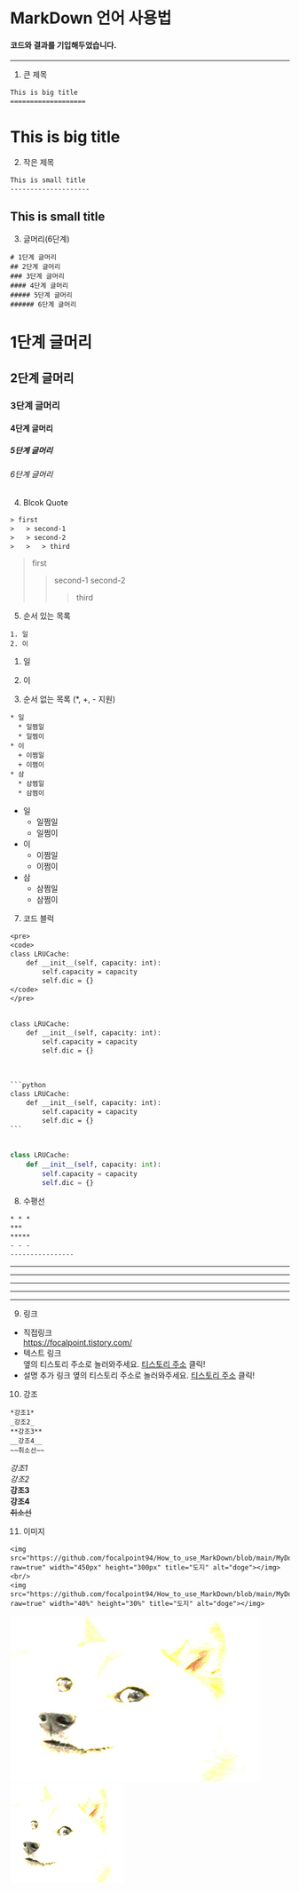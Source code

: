 MarkDown 언어 사용법   
====================
#### 코드와 결과를 기입해두었습니다.

*** 

1. 큰 제목
```
This is big title
===================
```
This is big title
===================

2. 작은 제목
```
This is small title
--------------------
```
This is small title
--------------------

3. 글머리(6단계)
```
# 1단계 글머리
## 2단계 글머리
### 3단계 글머리
#### 4단계 글머리
##### 5단계 글머리
###### 6단계 글머리
```
# 1단계 글머리
## 2단계 글머리
### 3단계 글머리
#### 4단계 글머리
##### 5단계 글머리
###### 6단계 글머리

4. Blcok Quote
```
> first
>   > second-1
>   > second-2
>   >   > third
```
> first
>   > second-1
>   > second-2
>   >   > third

5. 순서 있는 목록
```
1. 일
2. 이
```
1. 일
2. 이

6. 순서 없는 목록 (*, +, - 지원)
```
* 일
  * 일쩜일
  * 일쩜이 
* 이
  + 이쩜일
  + 이쩜이
* 삼
  * 삼쩜일
  * 삼쩜이
```
* 일
  * 일쩜일
  * 일쩜이 
* 이
  + 이쩜일
  + 이쩜이
* 삼
  * 삼쩜일
  * 삼쩜이

7. 코드 블럭
```
<pre>
<code>
class LRUCache:
    def __init__(self, capacity: int):
        self.capacity = capacity
        self.dic = {}
</code>
</pre>
```
<pre>
<code>
class LRUCache:
    def __init__(self, capacity: int):
        self.capacity = capacity
        self.dic = {}
</code>
</pre>

<pre>
<code>
```python
class LRUCache:
    def __init__(self, capacity: int):
        self.capacity = capacity
        self.dic = {}
```
</code>
</pre>
```python
class LRUCache:
    def __init__(self, capacity: int):
        self.capacity = capacity
        self.dic = {}
```

8. 수평선
```
* * *
***
*****
- - - 
----------------
```
* * *
***
*****
- - - 
----------------

9. 링크
* 직접링크   
<https://focalpoint.tistory.com/>
* 텍스트 링크   
옆의 티스토리 주소로 놀러와주세요. [티스토리 주소](https://focalpoint.tistory.com/) 클릭!
* 설명 추가 링크
옆의 티스토리 주소로 놀러와주세요. [티스토리 주소](https://focalpoint.tistory.com/, "시바견의 끄적임") 클릭!

10. 강조   
```
*강조1*   
_강조2_   
**강조3**   
__강조4__   
~~취소선~~   
```
*강조1*   
_강조2_   
**강조3**   
__강조4__   
~~취소선~~   

11. 이미지
```
<img src="https://github.com/focalpoint94/How_to_use_MarkDown/blob/main/MyDoge.jpg?raw=true" width="450px" height="300px" title="도지" alt="doge"></img><br/>
<img src="https://github.com/focalpoint94/How_to_use_MarkDown/blob/main/MyDoge.jpg?raw=true" width="40%" height="30%" title="도지" alt="doge"></img>
```
<img src="https://github.com/focalpoint94/How_to_use_MarkDown/blob/main/MyDoge.jpg?raw=true" width="450px" height="300px" title="도지" alt="doge"></img><br/>
<img src="https://github.com/focalpoint94/How_to_use_MarkDown/blob/main/MyDoge.jpg?raw=true" width="40%" height="30%" title="도지" alt="doge"></img>


